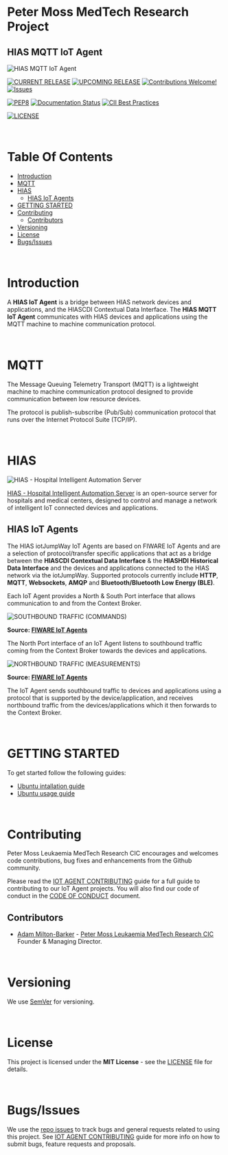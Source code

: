 # Peter Moss MedTech Research Project
## HIAS MQTT IoT Agent

![HIAS MQTT IoT Agent](assets/img/project-banner.jpg)

[![CURRENT RELEASE](https://img.shields.io/badge/CURRENT%20RELEASE-4.0.0-blue.svg)](https://github.com/leukaemiamedtech/hias-mqtt-iot-agent/tree/release-4.0.0) [![UPCOMING RELEASE](https://img.shields.io/badge/DEV%20BRANCH-develop-blue.svg)](https://github.com/leukaemiamedtech/hias-mqtt-iot-agent/tree/develop) [![Contributions Welcome!](https://img.shields.io/badge/Contributions-Welcome-lightgrey.svg)](CONTRIBUTING.md)  [![Issues](https://img.shields.io/badge/Issues-Welcome-lightgrey.svg)](issues)

 [![PEP8](https://img.shields.io/badge/code%20style-pep8-orange.svg)](https://www.python.org/dev/peps/pep-0008/) [![Documentation Status](https://readthedocs.org/projects/hias-mqtt-iot-agent/badge/?version=latest)](https://hias-mqtt-iot-agent.readthedocs.io/en/latest/?badge=latest)
 [![CII Best Practices](https://bestpractices.coreinfrastructure.org/projects/4994/badge)](https://bestpractices.coreinfrastructure.org/projects/4994)

[![LICENSE](https://img.shields.io/badge/LICENSE-MIT-blue.svg)](LICENSE)

&nbsp;

# Table Of Contents

- [Introduction](#introduction)
- [MQTT](#mqtt)
- [HIAS](#hias)
  - [HIAS IoT Agents](#hias-iot-agents)
- [GETTING STARTED](#getting-started)
- [Contributing](#contributing)
  - [Contributors](#contributors)
- [Versioning](#versioning)
- [License](#license)
- [Bugs/Issues](#bugs-issues)

&nbsp;

# Introduction

A **HIAS IoT Agent** is a bridge between HIAS network devices and applications, and the HIASCDI Contextual Data Interface. The **HIAS MQTT IoT Agent** communicates with HIAS devices and applications using the MQTT machine to machine communication protocol.

&nbsp;

# MQTT

The Message Queuing Telemetry Transport (MQTT) is a lightweight machine to machine communication protocol designed to provide communication between low resource devices.

The protocol is publish-subscribe (Pub/Sub) communication protocol that runs over the Internet Protocol Suite (TCP/IP).

&nbsp;

# HIAS

![HIAS - Hospital Intelligent Automation Server](assets/img/hias-network-v3.jpg)

[HIAS - Hospital Intelligent Automation Server](https://github.com/aiial/HIAS-Core) is an open-source server for hospitals and medical centers, designed to control and manage a network of intelligent IoT connected devices and applications.

## HIAS IoT Agents

The HIAS iotJumpWay IoT Agents are based on FIWARE IoT Agents and are a selection of protocol/transfer specific applications that act as a bridge between the **HIASCDI Contextual Data Interface** & the **HIASHDI Historical Data Interface** and the devices and applications connected to the HIAS network via the iotJumpWay. Supported protocols currently include **HTTP**, **MQTT**, **Websockets**, **AMQP** and **Bluetooth/Bluetooth Low Energy (BLE)**.

Each IoT Agent provides a North & South Port interface that allows communication to and from the Context Broker.

![SOUTHBOUND TRAFFIC (COMMANDS)](assets/img/southbound.jpg)

__Source: [FIWARE IoT Agents](https://fiware-tutorials.readthedocs.io/en/latest/iot-agent/index.html)__

The North Port interface of an IoT Agent listens to southbound traffic coming from the Context Broker towards the devices and applications.

![NORTHBOUND TRAFFIC (MEASUREMENTS)](assets/img/southbound.jpg)

__Source: [FIWARE IoT Agents](https://fiware-tutorials.readthedocs.io/en/latest/iot-agent/index.html)__

The IoT Agent sends southbound traffic to devices and applications using a protocol that is supported by the device/application, and receives northbound traffic from the devices/applications which it then forwards to the Context Broker.

&nbsp;

# GETTING STARTED

To get started follow the following guides:

- [Ubuntu intallation guide](docs/installation/ubuntu.md)
- [Ubuntu usage guide](docs/usage/ubuntu.md)

&nbsp;

# Contributing
Peter Moss Leukaemia MedTech Research CIC encourages and welcomes code contributions, bug fixes and enhancements from the Github community.

Please read the [IOT AGENT CONTRIBUTING](https://github.com/leukaemiamedtech/contributing-guides/blob/main/CONTRIBUTING-GUIDE-IOT-AGENTS.md "IOT AGENT CONTRIBUTING") guide for a full guide to contributing to our IoT Agent projects. You will also find our code of conduct in the [CODE OF CONDUCT](https://github.com/leukaemiamedtech/contributing-guides/blob/main/CODE-OF-CONDUCT.md) document.

## Contributors
- [Adam Milton-Barker](https://www.leukaemiamedtechresearch.org.uk/about/volunteers/adam-milton-barker "Adam Milton-Barker") - [Peter Moss Leukaemia MedTech Research CIC](https://www.leukaemiamedtechresearch.org.uk "Peter Moss Leukaemia MedTech Research CIC") Founder & Managing Director.

&nbsp;

# Versioning
We use [SemVer](https://semver.org/) for versioning.

&nbsp;

# License
This project is licensed under the **MIT License** - see the [LICENSE](LICENSE "LICENSE") file for details.

&nbsp;

# Bugs/Issues
We use the [repo issues](https://github.com/leukaemiamedtech/hias-mqtt-iot-agent/issues/new/choose "repo issues") to track bugs and general requests related to using this project. See [IOT AGENT CONTRIBUTING](https://github.com/leukaemiamedtech/contributing-guides/blob/main/CONTRIBUTING-GUIDE-IOT-AGENTS.md "IOT AGENT CONTRIBUTING") guide for more info on how to submit bugs, feature requests and proposals.